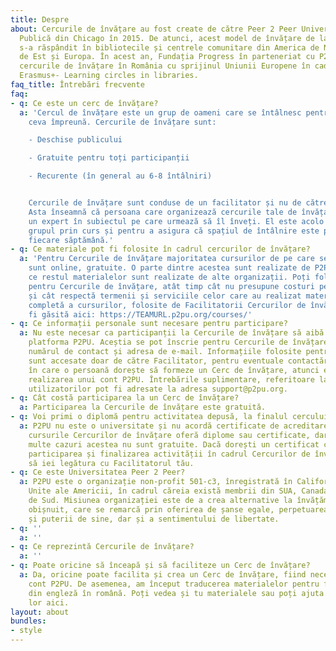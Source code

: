 ```yaml
---
title: Despre
about: Cercurile de învățare au fost create de către Peer 2 Peer University și Biblioteca
  Publică din Chicago în 2015. De atunci, acest model de învățare de la egal la egal
  s-a răspândit în bibliotecile și centrele comunitare din America de Nord, Africa
  de Est și Europa. În acest an, Fundația Progress în parteneriat cu P2PU vor aduce
  cercurile de învățare în România cu sprijinul Uniunii Europene în cadrul proiectului
  Erasmus+- Learning circles in libraries.
faq_title: Întrebări frecvente
faq:
- q: Ce este un cerc de învățare?
  a: 'Cercul de învățare este un grup de oameni care se întâlnesc pentru a învăța
    ceva împreună. Cercurile de învățare sunt:

    - Deschise publicului

    - Gratuite pentru toți participanții

    - Recurente (în general au 6-8 întâlniri)


    Cercurile de învățare sunt conduse de un facilitator și nu de către un profesor.
    Asta înseamnă că persoana care organizează cercurile tale de învățare nu este
    un expert în subiectul pe care urmează să îl înveți. El este acolo pentru a ghida
    grupul prin curs și pentru a asigura că spațiul de întâlnire este pregătit în
    fiecare săptămână.'
- q: Ce materiale pot fi folosite în cadrul cercurilor de învățare?
  a: 'Pentru Cercurile de învățare majoritatea cursurilor de pe care se poate studia
    sunt online, gratuite. O parte dintre acestea sunt realizate de P2PU, în timp
    ce restul materialelor sunt realizate de alte organizații. Poți folosi orice curs
    pentru Cercurile de învățare, atât timp cât nu presupune costuri pentru participanți
    și cât respectă termenii și serviciile celor care au realizat materialele. O listă
    completă a cursurilor, folosite de Facilitatorii Cercurilor de învățare, poate
    fi găsită aici: https://TEAMURL.p2pu.org/courses/'
- q: Ce informații personale sunt necesare pentru participare?
  a: Nu este necesar ca participanții la Cercurile de învățare să aibă un cont pe
    platforma P2PU. Aceștia se pot înscrie pentru Cercurile de învățare cu numele,
    numărul de contact și adresa de e-mail. Informațiile folosite pentru înscriere
    sunt accesate doar de către Facilitator, pentru eventuale contactări. În cazul
    în care o persoană dorește să formeze un Cerc de învățare, atunci este necesară
    realizarea unui cont P2PU. Întrebările suplimentare, referitoare la securitatea
    utilizatorilor pot fi adresate la adresa support@p2pu.org.
- q: Cât costă participarea la un Cerc de învățare?
  a: Participarea la Cercurile de învățare este gratuită.
- q: Voi primi o diplomă pentru activitatea depusă, la finalul cercului de învățare?
  a: P2PU nu este o universitate și nu acordă certificate de acreditare. O parte din
    cursurile Cercurilor de învățare oferă diplome sau certificate, dar în cele mai
    multe cazuri acestea nu sunt gratuite. Dacă dorești un certificat care să ateste
    participarea și finalizarea activității în cadrul Cercurilor de învățare, te rugăm
    să iei legătura cu Facilitatorul tău.
- q: Ce este Universitatea Peer 2 Peer?
  a: P2PU este o organizație non-profit 501-c3, înregistrată în California, Statele
    Unite ale Americii, în cadrul căreia există membrii din SUA, Canada și Africa
    de Sud. Misiunea organizației este de a crea alternative la învățământul superior
    obișnuit, care se remarcă prin oferirea de șanse egale, perpetuarea încrederii
    și puterii de sine, dar și a sentimentului de libertate.
- q: ''
  a: ''
- q: Ce reprezintă Cercurile de învățare?
  a: ''
- q: Poate oricine să înceapă și să faciliteze un Cerc de învățare?
  a: Da, oricine poate facilita și crea un Cerc de învățare, fiind necesar doar un
    cont P2PU. De asemenea, am început traducerea materialelor pentru facilitatori,
    din engleză în română. Poți vedea și tu materialele sau poți ajuta la traducerea
    lor aici.
layout: about
bundles:
- style
---
```

